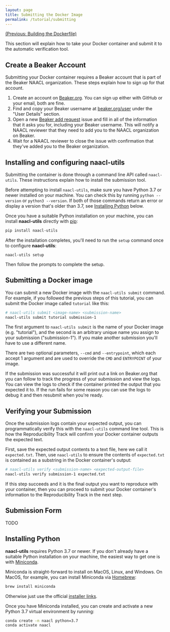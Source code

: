 ```yaml
---
layout: page
title: Submitting the Docker Image
permalink: /tutorial/submitting
---
```


[(Previous: Building the Dockerfile)](/tutorial/building-the-dockerfile)

This section will explain how to take your Docker container and submit it to the automatic verification tool.

## Create a Beaker Account

Submitting your Docker container requires a Beaker account that is part of the Beaker NAACL organization.
These steps explain how to sign up for that account.

1. Create an account on [Beaker.org](https://beaker.org). You can sign up either with GitHub or your email, both are fine.
1. Find and copy your Beaker username at [beaker.org/user](https://beaker.org/user) under the "User Details" section.
1. Open a new [Beaker add request](https://github.com/naacl2022-reproducibility-track/naacl-utils/issues/new?assignees=epwalsh&labels=beaker&template=beaker_permissions.md&title=Please+add+me+to+the+NAACL+Beaker+organization) issue and fill in all of the information that it asks you for, including your Beaker username. This will notify a NAACL reviewer that they need to add you to the NAACL organization on Beaker.
1. Wait for a NAACL reviewer to close the issue with confirmation that they've added you to the Beaker organization.
 
 
## Installing and configuring naacl-utils

Submitting the container is done through a command line API called `naacl-utils`.
These instructions explain how to install the submission tool.

Before attempting to install `naacl-utils`, make sure you have Python 3.7 or newer installed on your machine.
You can check this by running `python --version` or `python3 --version`. If both of those commands return an error or display a version that's older than 3.7, see [Installing Python](#installing-python) below.

Once you have a suitable Python installation on your machine, you can install **naacl-utils** directly with [pip](https://github.com/pypa/pip):

```bash
pip install naacl-utils
```

After the installation completes, you'll need to run the `setup` command once to configure **naacl-utils**:

```
naacl-utils setup
```

Then follow the prompts to complete the setup.

## Submitting a Docker image

You can submit a new Docker image with the `naacl-utils submit` command.
For example, if you followed the previous steps of this tutorial, you can submit the Docker image called `tutorial` like this:

```bash
# naacl-utils submit <image-name> <submission-name>
naacl-utils submit tutorial submission-1
```

The first argument to `naacl-utils submit` is the name of your Docker image (e.g. "tutorial"), and the second is an arbitrary unique name you assign to your submission ("submission-1").
If you make another submission you'll have to use a different name.

There are two optional parameters, `--cmd` and `--entrypoint`, which each accept 1 argument and are used to override the `CMD` and `ENTRYPOINT` of your image.

If the submission was successful it will print out a link on Beaker.org that you can follow to track the progress of your submission and view the logs.
You can view the logs to check if the container printed the output that you expected it to.
If the run fails for some reason you can use the logs to debug it and then resubmit when you're ready.

## Verifying your Submission

Once the submission logs contain your expected output, you can programmatically verify this with the `naacl-utils` command line tool.
This is how the Reproducibility Track will confirm your Docker container outputs the expected text.

First, save the expected output contents to a text file, here we call it `expected.txt`.
Then, use `naacl-utils` to ensure the contents of `expected.txt` is contained as a substring in the Docker container's output:
```bash
# naacl-utils verify <submission-name> <expected-output-file>
naacl-utils verify submission-1 expected.txt 
```
If this step succeeds and it is the final output you want to reproduce with your container, then you can proceed to submit your Docker container's information to the Reproducibility Track in the next step.

## Submission Form

TODO

## Installing Python

**naacl-utils** requires Python 3.7 or newer. If you don't already have a suitable Python installation on your machine, the easiest way to get one is with [Miniconda](https://docs.conda.io/en/latest/miniconda.html).

Miniconda is straight-forward to install on MacOS, Linux, and Windows.
On MacOS, for example, you can install Miniconda via [Homebrew](https://brew.sh/):

```bash
brew install miniconda
```

Otherwise just use the official [installer links](https://docs.conda.io/en/latest/miniconda.html#latest-miniconda-installer-links).

Once you have Miniconda installed, you can create and activate a new Python 3.7 virtual environment by running:

```bash
conda create -n naacl python=3.7
conda activate naacl
```
